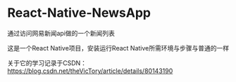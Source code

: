 # React-Native-NewsApp
通过访问网易新闻api做的一个新闻列表

这是一个React Native项目，安装运行React Native所需环境与步骤与普通的一样

关于它的学习记录于CSDN：https://blog.csdn.net/theVicTory/article/details/80143190
